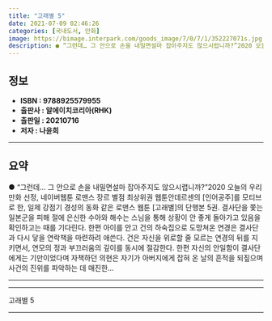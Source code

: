 ```yaml
---
title: "고래별 5"
date: 2021-07-09 02:46:26
categories: [국내도서, 만화]
image: https://bimage.interpark.com/goods_image/7/0/7/1/352227071s.jpg
description: ● “그런데… 그 안으로 손을 내밀면설마 잡아주지도 않으시렵니까?”2020 오늘의 우리 만화 선정, 네이버웹툰 로맨스 장르 별점 최상위권 웹툰안데르센의 [인어공주]를 모티브로 한, 일제 강점기 경성의 동화 같은 로맨스 웹툰 [고래별]의 단행본 5권. 결사단을 쫓는 일본군을 피해 절에
---
```


## **정보**

- **ISBN : 9788925579955**
- **출판사 : 알에이치코리아(RHK)**
- **출판일 : 20210716**
- **저자 : 나윤희**

------



## **요약**

●  “그런데… 그 안으로 손을 내밀면설마 잡아주지도 않으시렵니까?”2020 오늘의 우리 만화 선정, 네이버웹툰 로맨스 장르 별점 최상위권 웹툰안데르센의 [인어공주]를 모티브로 한, 일제 강점기 경성의 동화 같은 로맨스 웹툰 [고래별]의 단행본 5권. 결사단을 쫓는 일본군을 피해 절에 은신한 수아와 해수는 스님을 통해 상황이 안 좋게 돌아가고 있음을 확인하고는 때를 기다린다. 한편 아이를 안고 건의 하숙집으로 도망쳐온 연경은 결사단과 다시 닿을 연락책을 마련하려 애쓴다. 건은 자신을 위로할 줄 모르는 연경의 뒤를 지키면서, 연모의 정과 부끄러움의 깊이를 동시에 절감한다. 한편 자신의 안일함이 결사단에게는 기만이었다며 자책하던 의현은 자기가 아버지에게 잡혀 온 날의 흔적을 되짚으며 사건의 진위를 파악하는 데 매진한...

------



------


고래별 5 

------


